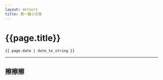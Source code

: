 ```yaml
---
layout: default
title: 第一篇小文章
---
```


# {{page.title}}
``{{ page.date | date_to_string }}``

---

## 擦擦擦
